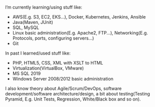 I’m currently learning/using stuff like:
- AWS(E.g. S3, EC2, EKS...), Docker, Kubernetes, Jenkins, Ansible
- Java(Maven, JUnit)
- SQL, MySQL
- Linux basic administration(E.g. Apache2, FTP...), Networking(E.g. Protocols, ports, configuring servers...)
- Git

In past I learned/used stuff like:
- PHP, HTML5, CSS, XML with XSLT to HTML
- Virtualization(VirtualBox, VMware)
- MS SQL 2019
- Windows Server 2008/2012 basic administration

I also know theory about Agile/Scrum/DevOps, software development/software architecture/design, a bit about testing(Testing Pyramid, E.g. Unit Tests, Regression, White/Black box and so on). 
